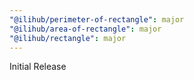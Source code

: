 ```yaml
---
"@ilihub/perimeter-of-rectangle": major
"@ilihub/area-of-rectangle": major
"@ilihub/rectangle": major
---
```


Initial Release
